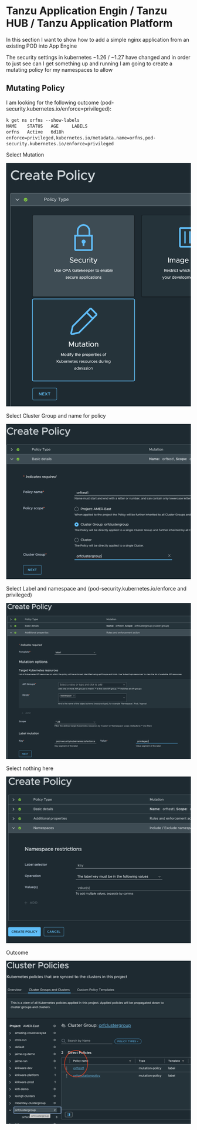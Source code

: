 # Tanzu Application Engin / Tanzu HUB / Tanzu Application Platform
In this section I want to show how to add a simple nginx application from an existing POD into App Engine

The security settings in kubernetes ~1.26 / ~1.27 have changed and in order to just see can I get something up and running 
I am going to create a mutating policy for my namespaces to allow 

## Mutating Policy

I am looking for the following outcome (pod-security.kubernetes.io/enforce=privileged): 

```
k get ns orfns --show-labels
NAME    STATUS   AGE     LABELS
orfns   Active   6d18h   enforce=privileged,kubernetes.io/metadata.name=orfns,pod-security.kubernetes.io/enforce=privileged
```

Select Mutation

![Version](https://github.com/ogelbric/POC_Tanzu_App_Engine_app1/blob/main/mut1.png)

Select Cluster Group and name for policy

![Version](https://github.com/ogelbric/POC_Tanzu_App_Engine_app1/blob/main/mut2.png)

Select Label and namespace and (pod-security.kubernetes.io/enforce and privileged)

![Version](https://github.com/ogelbric/POC_Tanzu_App_Engine_app1/blob/main/mut3.png)

Select nothing here

![Version](https://github.com/ogelbric/POC_Tanzu_App_Engine_app1/blob/main/mut4.png)

Outcome

![Version](https://github.com/ogelbric/POC_Tanzu_App_Engine_app1/blob/main/mut5.png)

